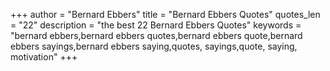 +++
author = "Bernard Ebbers"
title = "Bernard Ebbers Quotes"
quotes_len = "22"
description = "the best 22 Bernard Ebbers Quotes"
keywords = "bernard ebbers,bernard ebbers quotes,bernard ebbers quote,bernard ebbers sayings,bernard ebbers saying,quotes, sayings,quote, saying, motivation"
+++
